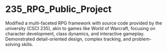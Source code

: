 # 235_RPG_Public_Project
Modified a multi-faceted RPG framework with source code provided by the university (CSCI 235), akin to games like World of Warcraft, focusing on character development, class dynamics, and interactive gameplay. Demonstrated detail-oriented design, complex tracking, and problem-solving skills.
